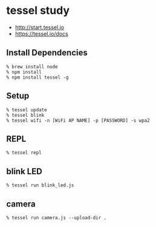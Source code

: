 # tessel study

- http://start.tessel.io
- https://tessel.io/docs

## Install Dependencies

    % brew install node
    % npm install
    % npm install tessel -g

## Setup

    % tessel update
    % tessel blink
    % tessel wifi -n [WiFi AP NAME] -p [PASSWORD] -s wpa2

## REPL

    % tessel repl

## blink LED

    % tessel run blink_led.js

## camera

    % tessel run camera.js --upload-dir .
